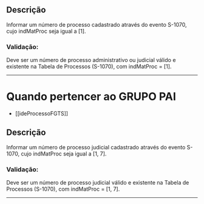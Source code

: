 ## Descrição
Informar um número de processo cadastrado através do evento S-1070, cujo indMatProc seja igual a [1].
### Validação: 
Deve ser um número de processo administrativo ou judicial válido e existente na Tabela de Processos (S-1070), com indMatProc = [1].

---
# Quando pertencer ao GRUPO PAI 
- [[ideProcessoFGTS]]
## Descrição
Informar um número de processo judicial cadastrado através do evento S-1070, cujo indMatProc seja igual a [1, 7]. 
### Validação: 
Deve ser um número de processo judicial válido e existente na Tabela de Processos (S-1070), com indMatProc = [1, 7].

---

